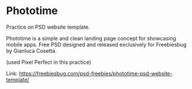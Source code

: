 # Phototime
Practice on PSD website template.

Phototime is a simple and clean landing page concept for showcasing mobile apps. Free PSD designed and released exclusively for Freebiesbug by Gianluca Cosetta.

(used Pixel Perfect in this practice)

Link: https://freebiesbug.com/psd-freebies/phototime-psd-website-template/
